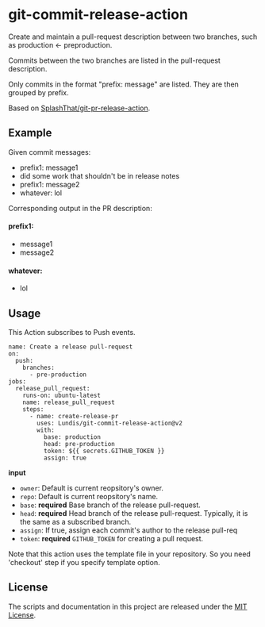 # git-commit-release-action

Create and maintain a pull-request description between two branches, such as production <- preproduction.

Commits between the two branches are listed in the pull-request description.

Only commits in the format "prefix: message" are listed. They are then grouped by prefix.

Based on [SplashThat/git-pr-release-action](https://github.com/SplashThat/git-pr-release-action).

## Example

Given commit messages:

- prefix1: message1
- did some work that shouldn't be in release notes
- prefix1: message2
- whatever: lol


Corresponding output in the PR description:

#### prefix1:
  - message1
  - message2
#### whatever:
  - lol

## Usage

This Action subscribes to Push events.

```workflow
name: Create a release pull-request
on:
  push:
    branches:
      - pre-production
jobs:
  release_pull_request:
    runs-on: ubuntu-latest
    name: release_pull_request
    steps:
      - name: create-release-pr
        uses: Lundis/git-commit-release-action@v2
        with:
          base: production
          head: pre-production
          token: ${{ secrets.GITHUB_TOKEN }}
          assign: true
```

**input**

- `owner`: Default is current reopsitory's owner.
- `repo`: Default is current reopsitory's name.
- `base`: **required** Base branch of the release pull-request.
- `head`: **required** Head branch of the release pull-request. Typically, it is the same as a subscribed branch.
- `assign`: If true, assign each commit's author to the release pull-req
- `token`: **required** `GITHUB_TOKEN` for creating a pull request.

Note that this action uses the template file in your repository. So you need 'checkout' step if you specify template option.

## License

The scripts and documentation in this project are released under the [MIT License](LICENSE).
